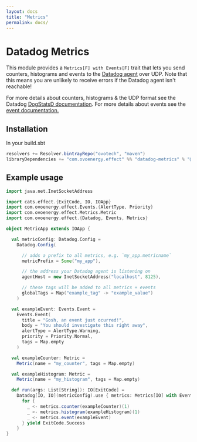 ```yaml
---
layout: docs
title: "Metrics"
permalink: docs/
---
```


# Datadog Metrics

This module provides a `Metrics[F] with Events[F]` trait that lets you send counters, histograms and events to the [Datadog agent](https://docs.datadoghq.com/agent/) over UDP.
Note that this means you are unlikely to receive errors if the Datadog agent isn't reachable!

For more details about counters, histograms & the UDP format see the Datadog [DogStatsD documentation](https://docs.datadoghq.com/developers/dogstatsd/?tab=hostagent).
For more details about events see the [event documentation.](https://docs.datadoghq.com/events/)

## Installation

In your build.sbt

```scala
resolvers += Resolver.bintrayRepo("ovotech", "maven")
libraryDependencies += "com.ovoenergy.effect" %% "datadog-metrics" % "@VERSION@"
```

## Example usage

```scala mdoc
import java.net.InetSocketAddress

import cats.effect.{ExitCode, IO, IOApp}
import com.ovoenergy.effect.Events.{AlertType, Priority}
import com.ovoenergy.effect.Metrics.Metric
import com.ovoenergy.effect.{Datadog, Events, Metrics}

object MetricApp extends IOApp {

  val metricConfig: Datadog.Config =
    Datadog.Config(

      // adds a prefix to all metrics, e.g. `my_app.metricname`
      metricPrefix = Some("my_app"),

      // the address your Datadog agent is listening on
      agentHost = new InetSocketAddress("localhost", 8125),

      // these tags will be added to all metrics + events
      globalTags = Map("example_tag" -> "example_value")
    )

  val exampleEvent: Events.Event =
    Events.Event(
      title = "Gosh, an event just ocurred!",
      body = "You should investigate this right away",
      alertType = AlertType.Warning,
      priority = Priority.Normal,
      tags = Map.empty
    )

  val exampleCounter: Metric =
    Metric(name = "my_counter", tags = Map.empty)

  val exampleHistogram: Metric =
    Metric(name = "my_histogram", tags = Map.empty)

  def run(args: List[String]): IO[ExitCode] =
    Datadog[IO, IO](metricConfig).use { metrics: Metrics[IO] with Events[IO] =>
      for {
        _ <- metrics.counter(exampleCounter)(1)
        _ <- metrics.histogram(exampleHistogram)(1)
        _ <- metrics.event(exampleEvent)
      } yield ExitCode.Success
    }
}
```
